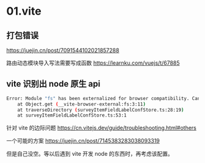 # 01.vite

## 打包错误

https://juejin.cn/post/7091544102021857288

路由动态模块导入写法需要写成函数
https://learnku.com/vuejs/t/67885

## vite 识别出 node 原生 api

```sh
Error: Module "fs" has been externalized for browser compatibility. Cannot access "fs.readdirSync" in client code.  See http://vitejs.dev/guide/troubleshooting.html#module-externalized-for-browser-compatibility for more details.
    at Object.get (__vite-browser-external:fs:3:11)
    at traverseDirectory (surveyItemFieldLabelConfStore.ts:28:19)
    at surveyItemFieldLabelConfStore.ts:53:1
```

针对 vite 的边际问题
https://cn.vitejs.dev/guide/troubleshooting.html#others

一个可能的方案
https://juejin.cn/post/7145383283038093319

<!-- TODO: -->

但是自己没空。等以后遇到 vite 开发 node 的东西时，再考虑该配置。

